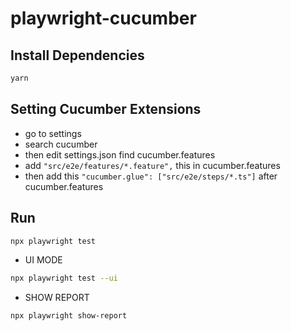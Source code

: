 # playwright-cucumber

## Install Dependencies

```bash
yarn
```

## Setting Cucumber Extensions

- go to settings
- search cucumber
- then edit settings.json find cucumber.features
- add ```"src/e2e/features/*.feature",``` this in cucumber.features
- then add this ```"cucumber.glue": ["src/e2e/steps/*.ts"]``` after cucumber.features

## Run

```bash
npx playwright test
```

- UI MODE

```bash
npx playwright test --ui
```

- SHOW REPORT

```bash
npx playwright show-report
```
